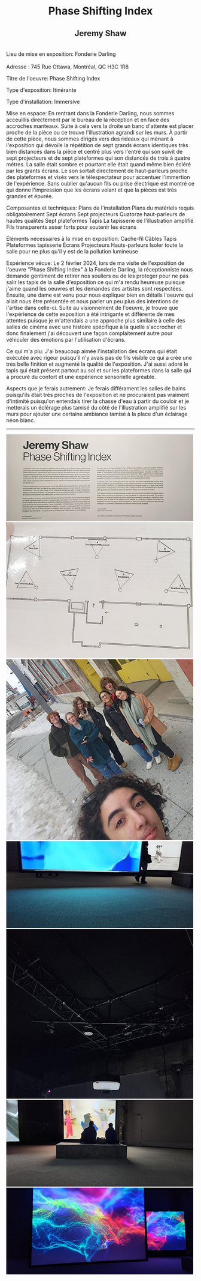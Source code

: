 <h1 align="center">Phase Shifting Index</h1>

<h2 align="center">Jeremy Shaw</h2>

<br>Lieu de mise en exposition: Fonderie Darling</br>
<br>Adresse : 745 Rue Ottawa, Montréal, QC H3C 1R8</br>

Titre de l'oeuvre: Phase Shifting Index

Type d'exposition: Itinérante

Type d'installation: Immersive

Mise en espace: 
En rentrant dans la Fonderie Darling, nous sommes acceuillis directement par le bureau de la réception et en face des accroches manteaux. Suite à cela vers la droite un banc d'attente est placer proche de la pièce ou ce trouve l'illustration agrandi sur les murs. À partir de cette pièce, nous sommes dirigés vers des rideaux qui mènant à l'exposition qui dévoile la répétition de sept grands écrans identiques très bien distancés dans la pièce et centré plus vers l'entré qui son suivit de sept projecteurs et de sept plateformes qui son distancés de trois à quatre mètres. La salle était sombre et pourtant elle était quand même bien écléré par les grants écrans. Le son sortait directement de haut-parleurs proche des plateformes et visés vers le télespectateur pour accentuer l'immertion de l'expérience. Sans oublier qu'aucun fils ou prise électrique est montré ce qui donne l'impression que les écrans volant et que la pièces est très grandes et épurée. 

Composantes et techniques:
Plans de l'installation
Plans du matériels requis obligatoirement
Sept écrans
Sept projecteurs
Quatorze haut-parleurs de hautes qualités
Sept plateformes
Tapis
La tapisserie de l'illustration amplifié
Fils transparents asser forts pour soutenir les écrans

Éléments nécessaires à la mise en exposition:
Cache-fil
Câbles
Tapis
Plateformes
tapisserie
Écrans
Projecteurs
Hauts-parleurs
Isoler toute la salle pour ne plus qu'il y est de la pollution lumineuse

Expérience vécue: 
Le 2 février 2024, lors de ma visite de l'exposition de l'oeuvre "Phase Shifting Index" à la Fonderie Darling, la réceptionniste nous demande gentiment de retirer nos souliers ou de les proteger pour ne pas salir les tapis de la salle d'exposition ce qui m'a rendu heureuse puisque j'aime quand les oeuvres et les demandes des artistes sont respectées. Ensuite, une dame est venu pour nous expliquer bien en détails l'oeuvre qui allait nous être présentée et nous parler un peu plus des intentions de l'artise dans celle-ci. Suite au visionnement de l'oeuvre, je trouve que l'expérience de cette exposition a été intrigante et différente de mes attentes puisque je m'attendais a une approche plus similaire à celle des salles de cinéma avec une histoire spécifique à la quelle s'accrocher et donc finalement j'ai découvert une façon complaitement autre pour véhiculer des émotions par l'utilisation d'écrans.

Ce qui m'a plu:
J'ai beaucoup aimée l'installation des écrans qui était exécutée avec rigeur puisqu'il n'y avais pas de fils visible ce qui a crée une très belle finition et augmenté la qualité de l'exposition. J'ai aussi adoré le tapis qui était présent partout au sol et sur les plateformes dans la salle qui a procuré du confort et une expérience sensorielle agréable.

Aspects que je ferais autrement:
Je ferais différament les salles de bains puisqu'ils était très proches de l'exposition et ne procuraient pas vraiment d'intimité puisqu'on entendais tirer la chasse d'eau à partir du couloir et je metterais un éclérage plus tamisé du côté de l'illustration amplifié sur les murs pour ajouter une certaine ambiance tamisé à la place d'un éclairage néon blanc.
<hr>

![photo](media/Jeremy_Shaw_cartel_20240202.jpg)
![photo](media/Jeremy_Shaw_croquis_20240202.jpg)
![photo](media/Jeremy_Shaw_groupe_20240202.jpg)
![photo](media/Jeremy_Shaw_hauteur_ecran_20240202.jpg)
![photo](media/Jeremy_Shaw_projecteur_20240202.jpg)
![photo](media/Jeremy_Shaw_tapis_20240202.jpg)
![photo](media/Jeremy_Shaw_ecran_allure_20240202.jpg)
